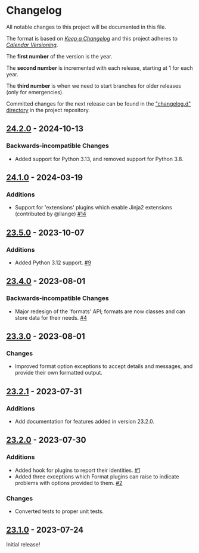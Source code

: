 # Changelog

All notable changes to this project will be documented in this file.

The format is based on [*Keep a
Changelog*](https://keepachangelog.com/en/1.0.0/) and this project
adheres to [*Calendar Versioning*](https://calver.org/).

The **first number** of the version is the year.

The **second number** is incremented with each release, starting at 1
for each year.

The **third number** is when we need to start branches for older
releases (only for emergencies).

Committed changes for the next release can be found in the ["changelog.d"
directory](https://github.com/kpfleming/jinjanator-plugins/tree/main/changelog.d)
in the project repository.

<!--
Do *NOT* add changelog entries here!

This changelog is managed by towncrier and is compiled at release time.

See https://github.com/kpfleming/jinjanator-plugins/blob/main/.github/CONTRIBUTING.md#changelog for details.
-->

<!-- towncrier release notes start -->

## [24.2.0](https://github.com/kpfleming/jinjanator-plugins/tree/24.2.0) - 2024-10-13

### Backwards-incompatible Changes

- Added support for Python 3.13, and removed support for Python 3.8.
  

## [24.1.0](https://github.com/kpfleming/jinjanator-plugins/tree/24.1.0) - 2024-03-19

### Additions

- Support for 'extensions' plugins which enable Jinja2 extensions (contributed by @llange)
  [#14](https://github.com/kpfleming/jinjanator-plugins/issues/14)

## [23.5.0](https://github.com/kpfleming/jinjanator-plugins/tree/23.5.0) - 2023-10-07

### Additions

- Added Python 3.12 support.
  [#9](https://github.com/kpfleming/jinjanator-plugins/issues/9)


## [23.4.0](https://github.com/kpfleming/jinjanator-plugins/tree/23.4.0) - 2023-08-01

### Backwards-incompatible Changes

- Major redesign of the 'formats' API; formats are now classes and can store data for their needs.
  [#4](https://github.com/kpfleming/jinjanator-plugins/issues/4)


## [23.3.0](https://github.com/kpfleming/jinjanator-plugins/tree/23.3.0) - 2023-08-01

### Changes

- Improved format option exceptions to accept details and messages, and provide their own formatted output.


## [23.2.1](https://github.com/kpfleming/jinjanator-plugins/tree/23.2.1) - 2023-07-31

### Additions

- Add documentation for features added in version 23.2.0.


## [23.2.0](https://github.com/kpfleming/jinjanator-plugins/tree/23.2.0) - 2023-07-30

### Additions

- Added hook for plugins to report their identities.
  [#1](https://github.com/kpfleming/jinjanator-plugins/issues/1)
- Added three exceptions which Format plugins can raise to indicate problems with options provided to them.
  [#2](https://github.com/kpfleming/jinjanator-plugins/issues/2)


### Changes

- Converted tests to proper unit tests.


## [23.1.0](https://github.com/kpfleming/jinjanator-plugins/tree/23.1.0) - 2023-07-24

Initial release!
